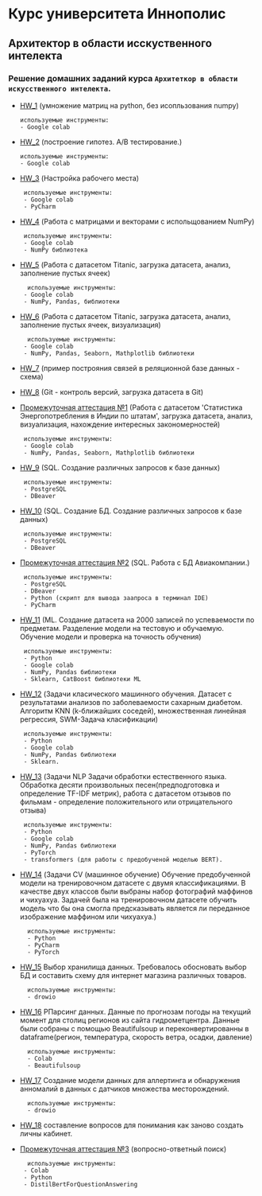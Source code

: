 # Курс университета Иннополис
## Архитектор в области исскуственного интелекта

### Решение домашних заданий курса `Архитеткор в области искусственного интелекта`.

  - [HW_1](/HW_1/) (умножение матриц на python, без исопльзования numpy)
        
        используемые инструменты:
        - Google colab
  - [HW_2](/HW_2/) (построение гипотез. А/В тестирование.)

        используемые инструменты:
        - Google colab
 - [HW_3](/HW_3/) (Настройка рабочего места)

        используемые инструменты:
        - Google colab
        - PyCharm
 - [HW_4](/HW_4/) (Работа с матрицами и векторами с испольщованием NumPy)

        используемые инструменты:
        - Google colab
        - NumPy библиотека
 - [HW_5](/HW_5/) (Работа с датасетом Titanic, загрузка датасета, анализ, заполнение пустых ячеек)

         используемые инструменты:
        - Google colab
        - NumPy, Pandas, библиотеки

 - [HW_6](/HW_6/) (Работа с датасетом Titanic, загрузка датасета, анализ, заполнение пустых ячеек, визуализация)

         используемые инструменты:
        - Google colab
        - NumPy, Pandas, Seaborn, Mathplotlib библиотеки

 - [HW_7](/HW_7/) (пример построяния связей в реляционной базе данных - схема)

 - [HW_8](/HW_8/) (Git - контроль версий, загрузка датасета в Git)

 - [Промежуточная аттестация №1](/IC_1/) (Работа с датасетом 'Статистика Энергопотребления в Индии по штатам', загрузка датасета, анализ, визуализация, нахождение интересных закономерностей)

        используемые инструменты:
        - Google colab
        - NumPy, Pandas, Seaborn, Mathplotlib библиотеки

 - [HW_9](/HW_9/) (SQL. Создание различных запросов к базе данных)

        используемые инструменты:
        - PostgreSQL
        - DBeaver
 - [HW_10](/HW_10/) (SQL. Создание БД. Создание различных запросов к базе данных)

        используемые инструменты:
        - PostgreSQL
        - DBeaver

 - [Промежуточная аттестация №2](/IC_2/) (SQL. Работа с БД Авиакомпании.)
    
        используемые инструменты:
        - PostgreSQL
        - DBeaver
        - Python (скрипт для вывода заапроса в терминал IDE)
        - PyCharm

 - [HW_11](/HW_11/) (ML. Создание датасета на 2000 записей по успеваемости по предметам. Разделение модели на тестовую и обучаемую. Обучение модели и проверка на точность обучения)

        используемые инструменты:
        - Python
        - Google colab
        - NumPy, Pandas библиотеки
        - Sklearn, CatBoost библиотеки ML

 - [HW_12](/HW_12/) (Задачи класического машинного обучения. Датасет с результатами анализов по заболеваемости сахарным диабетом. Алгоритм KNN (k-ближайших соседей), множественная линейная регрессия, SWM-Задача класификации)

        используемые инструменты:
        - Python
        - Google colab
        - NumPy, Pandas библиотеки
        - Sklearn.

 - [HW_13](/HW_13/) (Задачи NLP Задачи обработки естественного языка. Обработка десяти произвольных песен(предподготовка и определение TF-IDF метрик), работа с датасетом отзывов по фильмам - определение положительного или отрицательного отзыва)

        используемые инструменты:
        - Python
        - Google colab
        - NumPy, Pandas библиотеки
        - PyTorch
        - transformers (для работы с предобученой моделью BERT).

- [HW_14](/HW_14/) (Задачи CV (машинное обучение) Обучение предобученной модели на тренировочном датасете с двумя классификациями. В качестве двух классов были выбраны набор фотографий маффинов и чихуахуа. Задачей была на тренировочном датасете обучить модель что бы она смогла предсказывать является ли переданное изображение маффином или чихуахуа.)

        используемые инструменты:
        - Python
        - PyCharm
        - PyTorch

- [HW_15](/HW_15/) Выбор хранилища данных. Требовалось обосновать выбор БД и составить схему для интернет магазина различных товаров.

        используемые инструменты:
        - drowio

- [HW_16](/HW_16/) РПарсинг данных. Данные по прогнозам погоды на текущий момент для столиц регионов из сайта гидрометцентра. Данные были собраны с помощью Beautifulsoup и переконвертированны в dataframe(регион, температура, скорость ветра, осадки, давление)

        используемые инструменты:
        - Colab
        - Beautifulsoup

- [HW_17](/HW_17/) Создание модели данных для аллертинга и обнаружения анномалий в данных с датчиков множества месторождений.

        используемые инструменты:
        - drowio

- [HW_18](/HW_18/) составление вопросов для понимания как заново создать личны кабинет.

- [Промежуточная аттестация №3](/IC_3/) (вопросно-ответный поиск)
    
        используемые инструменты:
       - Colab
       - Python
       - DistilBertForQuestionAnswering
